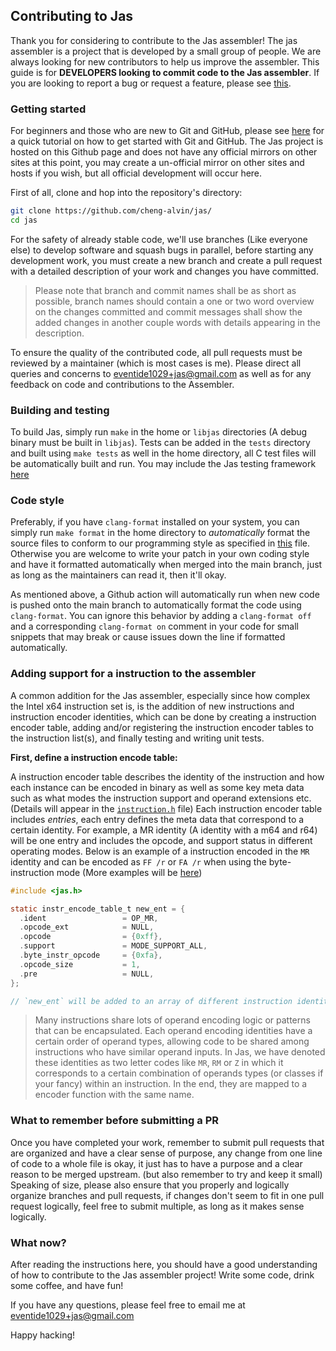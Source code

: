 ## Contributing to Jas

Thank you for considering to contribute to the Jas assembler! The jas assembler is a project that is developed by a
small group of people. We are always looking for new contributors to help us improve the assembler. This guide is 
for **DEVELOPERS looking to commit code to the Jas assembler**. If you are looking to report a bug or request a
feature, please see [this](https://github.com/cheng-alvin/jas/issues).

### Getting started
For beginners and those who are new to Git and GitHub, please see [here](https://guides.github.com/activities/hello-world/)
for a quick tutorial on how to get started with Git and GitHub. The Jas project is hosted on this Github page and does not have any official mirrors on other sites at this point, 
you may create a un-official mirror on other sites and hosts if you wish, but all official development will occur
here.

First of all, clone and hop into the repository's directory:

```sh
git clone https://github.com/cheng-alvin/jas/
cd jas
```

For the safety of already stable code, we'll use branches (Like everyone else) to develop software and squash bugs
in parallel, before starting any development work, you must create a new branch and create a pull request with a 
detailed description of your work and changes you have committed. 

> Please note that branch and commit names shall be as short as possible, branch names should contain a one or
> two word overview on the changes committed and commit messages shall show the added changes in another couple
> words with details appearing in the description.

To ensure the quality of the contributed code, all pull requests must be reviewed by a maintainer (which is most
cases is me). Please direct all queries and concerns to eventide1029+jas@gmail.com as well as for any feedback 
on code and contributions to the Assembler.

### Building and testing
To build Jas, simply run `make` in the home or `libjas` directories (A debug binary must be built in `libjas`). 
Tests can be added in the `tests` directory and built using `make tests` as well in the home directory, all C 
test files will be automatically built and run. You may include the Jas testing framework [here](https://github.com/cheng-alvin/jas/blob/main/tests/test.h) 

### Code style
Preferably, if you have `clang-format` installed on your system, you can simply run `make format` in the home 
directory to *automatically* format the source files to conform to our programming style as specified in 
[this](https://github.com/cheng-alvin/jas/blob/main/.clang-format) file. Otherwise you are welcome to write
your patch in your own coding style and have it formatted automatically when merged into the main branch,
just as long as the maintainers can read it, then it'll okay.

As mentioned above, a Github action will automatically run when new code is pushed onto the main branch to
automatically format the code using `clang-format`. You can ignore this behavior by adding a `clang-format off`
and a corresponding `clang-format on` comment in your code for small snippets that may break or cause issues 
down the line if formatted automatically.

### Adding support for a instruction to the assembler
A common addition for the Jas assembler, especially since how complex the Intel x64 instruction set is, is the 
addition of new instructions and instruction encoder identities, which can be done by creating a instruction 
encoder table, adding and/or registering the instruction encoder tables to the instruction list(s), and finally testing 
and writing unit tests.

**First, define a instruction encode table:**

A instruction encoder table describes the identity of the instruction and how each instance can be encoded
in binary as well as some key meta data such as what modes the instruction support and operand extensions
etc. (Details will appear in the [`instruction.h`](https://github.com/cheng-alvin/jas/blob/main/libjas/include/instruction.h) file)
Each instruction encoder table includes *entries*, each entry defines the meta data that correspond to a certain
identity. For example, a MR identity (A identity with a m64 and r64) will be one entry and includes the 
opcode, and support status in different operating modes. Below is an example of a instruction encoded in the `MR` identity and can be encoded as `FF /r` or `FA /r` when using the byte-instruction mode (More examples will be [here](https://github.com/cheng-alvin/jas/blob/main/libjas/instruction.c))


```c
#include <jas.h>

static instr_encode_table_t new_ent = {
  .ident                 = OP_MR, 
  .opcode_ext            = NULL, 
  .opcode                = {0xff},
  .support               = MODE_SUPPORT_ALL,
  .byte_instr_opcode     = {0xfa},
  .opcode_size           = 1,
  .pre                   = NULL,
};

// `new_ent` will be added to an array of different instruction identities.

```

> Many instructions share lots of operand encoding logic or patterns that can be encapsulated. Each operand encoding identities have a certain order of operand types, allowing code to be shared among instructions who have similar operand inputs. In Jas, we have denoted these identities as  two letter codes like `MR`, `RM` or `Z` in which it corresponds to a certain combination of operands types (or classes if your fancy) within an instruction. In the end, they are mapped to a encoder function with the same name.

### What to remember before submitting a PR
Once you have completed your work, remember to submit pull requests that are organized and have a clear sense of 
purpose, any change from one line of code to a whole file is okay, it just has to have a purpose and a clear 
reason to be merged upstream. (but also remember to try and keep it small) Speaking of size, please also ensure 
that you properly and logically organize branches and pull requests, if changes don't seem to fit in one pull
request logically, feel free to submit multiple, as long as it makes sense logically.

### What now?
After reading the instructions here, you should have a good understanding of how to contribute
to the Jas assembler project! Write some code, drink some coffee, and have fun!

If you have any questions, please feel free to email me at eventide1029+jas@gmail.com

Happy hacking!
